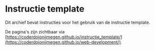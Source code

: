# Instructie template

Dit archief bevat instructies voor het gebruik van de instructie template. 

De pagina's zijn zichtbaar via [https://coderdojonijmegen.github.io/instructie_template/](https://coderdojonijmegen.github.io/web-development/).


